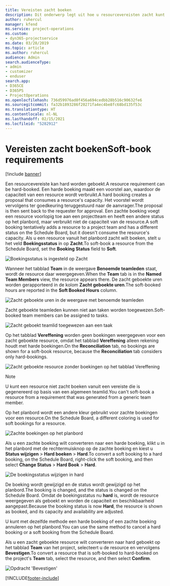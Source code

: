 ```yaml
---
title: Vereisten zacht boeken
description: Dit onderwerp legt uit hoe u resourcevereisten zacht kunt boeken.
author: ruhercul
manager: kfend
ms.service: project-operations
ms.custom:
- dyn365-projectservice
ms.date: 03/28/2019
ms.topic: article
ms.author: ruhercul
audience: Admin
search.audienceType:
- admin
- customizer
- enduser
search.app:
- D365CE
- D365PS
- ProjectOperations
ms.openlocfilehash: 736d59976ad0f456a694cedbb28b516c90632fe6
ms.sourcegitcommit: fa32b1893286f20271fa4ec4be8fc68bd135f53c
ms.translationtype: HT
ms.contentlocale: nl-NL
ms.lasthandoff: 02/15/2021
ms.locfileid: "5282912"
---
```

# <a name="soft-book-requirements"></a><span data-ttu-id="79c06-103">Vereisten zacht boeken</span><span class="sxs-lookup"><span data-stu-id="79c06-103">Soft-book requirements</span></span>

[!include [banner](../includes/psa-now-project-operations.md)]

<span data-ttu-id="79c06-104">Een resourcevereiste kan hard worden geboekt.</span><span class="sxs-lookup"><span data-stu-id="79c06-104">A resource requirement can be hard-booked.</span></span> <span data-ttu-id="79c06-105">Een harde boeking maakt een voorstel aan, waardoor de capaciteit van een resource wordt verbruikt.</span><span class="sxs-lookup"><span data-stu-id="79c06-105">A hard booking creates a proposal that consumes a resource's capacity.</span></span> <span data-ttu-id="79c06-106">Het voorstel wordt vervolgens ter goedkeuring teruggestuurd naar de aanvrager.</span><span class="sxs-lookup"><span data-stu-id="79c06-106">The proposal is then sent back to the requester for approval.</span></span> <span data-ttu-id="79c06-107">Een zachte boeking voegt een resource voorlopig toe aan een projectteam en heeft een andere status op het planbord, maar verbruikt niet de capaciteit van de resource.</span><span class="sxs-lookup"><span data-stu-id="79c06-107">A soft booking tentatively adds a resource to a project team and has a different status on the Schedule Board, but it doesn't consume the resource's capacity.</span></span> <span data-ttu-id="79c06-108">Als u een resource vanuit het planbord zacht wilt boeken, stelt u het veld **Boekingsstatus** in op **Zacht**.</span><span class="sxs-lookup"><span data-stu-id="79c06-108">To soft-book a resource from the Schedule Board, set the **Booking Status** field to **Soft**.</span></span>

![Boekingsstatus is ingesteld op Zacht](media/Resource-Management-image77.png)

<span data-ttu-id="79c06-110">Wanneer het tabblad **Team** in de weergave **Benoemde teamleden** staat, wordt de resource daar weergegeven.</span><span class="sxs-lookup"><span data-stu-id="79c06-110">When the **Team** tab is in the **Named Team Members** view, the resource appears there.</span></span> <span data-ttu-id="79c06-111">De zacht geboekte uren worden gerapporteerd in de kolom **Zacht geboekte uren**.</span><span class="sxs-lookup"><span data-stu-id="79c06-111">The soft-booked hours are reported in the **Soft Booked Hours** column.</span></span>

![Zacht geboekte uren in de weergave met benoemde teamleden](media/Resource-Management-image78.png)

<span data-ttu-id="79c06-113">Zacht geboekte teamleden kunnen niet aan taken worden toegewezen.</span><span class="sxs-lookup"><span data-stu-id="79c06-113">Soft-booked team members can be assigned to tasks.</span></span>

![Zacht geboekt teamlid toegewezen aan een taak](media/Resource-Management-image79.png)

<span data-ttu-id="79c06-115">Op het tabblad **Vereffening** worden geen boekingen weergegeven voor een zacht geboekte resource, omdat het tabblad **Vereffening** alleen rekening houdt met harde boekingen.</span><span class="sxs-lookup"><span data-stu-id="79c06-115">On the **Reconciliation** tab, no bookings are shown for a soft-book resource, because the **Reconciliation** tab considers only hard-bookings.</span></span>

![Zacht geboekte resource zonder boekingen op het tabblad Vereffening](media/Resource-Management-image80.png)

> [!NOTE]
> <span data-ttu-id="79c06-117">U kunt een resource niet zacht boeken vanuit een vereiste die is gegenereerd op basis van een algemeen teamlid.</span><span class="sxs-lookup"><span data-stu-id="79c06-117">You can't soft-book a resource from a requirement that was generated from a generic team member.</span></span>

<span data-ttu-id="79c06-118">Op het planbord wordt een andere kleur gebruikt voor zachte boekingen voor een resource.</span><span class="sxs-lookup"><span data-stu-id="79c06-118">On the Schedule Board, a different coloring is used for soft bookings for a resource.</span></span>

![Zachte boekingen op het planbord](media/Resource-Management-image81.png)

<span data-ttu-id="79c06-120">Als u een zachte boeking wilt converteren naar een harde boeking, klikt u in het planbord met de rechtermuisknop op de zachte boeking en kiest u **Status wijzigen** \> **Hard boeken** \> **Hard**.</span><span class="sxs-lookup"><span data-stu-id="79c06-120">To convert a soft booking to a hard booking, on the Schedule Board, right-click the soft booking, and then select **Change Status** \> **Hard Book** \> **Hard**.</span></span>

![De boekingsstatus wijzigen in hard](media/Resource-Management-image82.png)

<span data-ttu-id="79c06-122">De boeking wordt gewijzigd en de status wordt gewijzigd op het planbord.</span><span class="sxs-lookup"><span data-stu-id="79c06-122">The booking is changed, and the status is changed on the Schedule Board.</span></span> <span data-ttu-id="79c06-123">Omdat de boekingsstatus nu **hard** is, wordt de resource weergegeven als geboekt en worden de capaciteit en beschikbaarheid aangepast.</span><span class="sxs-lookup"><span data-stu-id="79c06-123">Because the booking status is now **Hard**, the resource is shown as booked, and its capacity and availability are adjusted.</span></span>

<span data-ttu-id="79c06-124">U kunt met dezelfde methode een harde boeking of een zachte boeking annuleren op het planbord.</span><span class="sxs-lookup"><span data-stu-id="79c06-124">You can use the same method to cancel a hard booking or a soft booking from the Schedule Board.</span></span>

<span data-ttu-id="79c06-125">Als u een zacht geboekte resource wilt converteren naar hard geboekt op het tabblad **Team** van het project, selecteert u de resource en vervolgens **Bevestigen**.</span><span class="sxs-lookup"><span data-stu-id="79c06-125">To convert a resource that is soft-booked to hard-booked on the project's **Team** tab, select the resource, and then select **Confirm**.</span></span>

![Opdracht 'Bevestigen'](media/Resource-Management-image83.png)


[!INCLUDE[footer-include](../includes/footer-banner.md)]